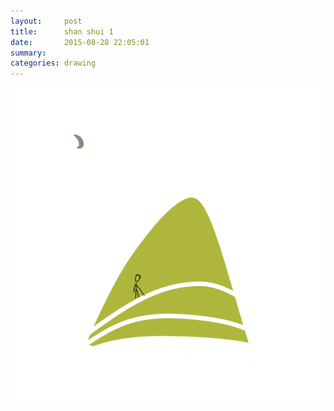 ```yaml
---
layout:     post
title:      shan shui 1
date:       2015-08-28 22:05:01
summary:    
categories: drawing
---
```

![shan shui 1](/images/diary/shan-shui-1.png "Relax.")
